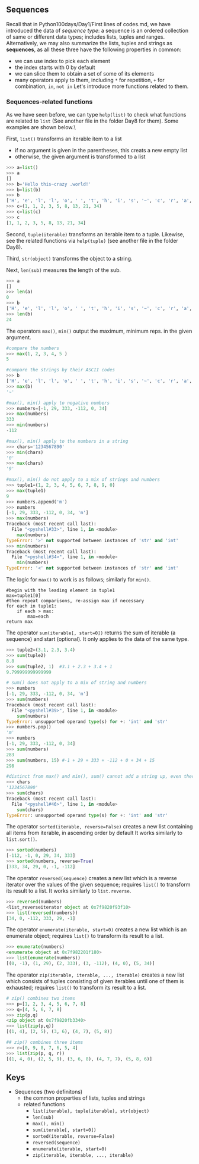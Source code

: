 ## Sequences
Recall that in Python100days/Day1/First lines of codes.md, we have introduced the data of _sequence type_: a sequence is an ordered collection of same or different data types; includes lists, tuples and ranges. Alternatively, we may also summarize the lists, tuples and strings as __sequences__, as all these three have the following properties in common:
- we can use index to pick each element
- the index starts with 0 by default
- we can slice them to obtain a set of some of its elements
- many operators apply to them, including `*` for repetition, `+` for combination, `in`, `not in`
Let's introduce more functions related to them.

### Sequences-related functions
As we have seen before, we can type `help(list)` to check what functions are related to `list` (See another file in the folder Day8 for them). Some examples are shown below.\

First, `list()` transforms an iterable item to a list
   - if no argument is given in the parentheses, this creats a new empty list
   - otherwise, the given argument is transformed to a list
```Python
>>> a=list()
>>> a
[]
>>> b='Hello this~crazy .world!'
>>> b=list(b)
>>> b
['H', 'e', 'l', 'l', 'o', ' ', 't', 'h', 'i', 's', '~', 'c', 'r', 'a', 'z', 'y', ' ', '.', 'w', 'o', 'r', 'l', 'd', '!']
>>> c=(1, 1, 2, 3, 5, 8, 13, 21, 34)
>>> c=list(c)
>>> c
[1, 1, 2, 3, 5, 8, 13, 21, 34]
```

Second, `tuple(iterable)` transforms an iterable item to a tuple. Likewise, see the related functions via `help(tuple)` (see another file in the folder Day8).

Third, `str(object)` transforms the object to a string.

Next, `len(sub)` measures the length of the sub.
```Python
>>> a
[]
>>> len(a)
0
>>> b
['H', 'e', 'l', 'l', 'o', ' ', 't', 'h', 'i', 's', '~', 'c', 'r', 'a', 'z', 'y', ' ', '.', 'w', 'o', 'r', 'l', 'd', '!']
>>> len(b)
24
```
The operators `max()`, `min()` output the maximum, minimum reps. in the given argument.
```Python
#compare the numbers
>>> max(1, 2, 3, 4, 5 )  
5

#compare the strings by their ASCII codes
>>> b
['H', 'e', 'l', 'l', 'o', ' ', 't', 'h', 'i', 's', '~', 'c', 'r', 'a', 'z', 'y', ' ', '.', 'w', 'o', 'r', 'l', 'd', '!']
>>> max(b)
'~'

#max(), min() apply to negative numbers
>>> numbers=[-1, 29, 333, -112, 0, 34]
>>> max(numbers)
333
>>> min(numbers)
-112

#max(), min() apply to the numbers in a string
>>> chars='1234567890'
>>> min(chars)
'0'
>>> max(chars)
'9'

#max(), min() do not apply to a mix of strings and numbers
>>> tuple1=(1, 2, 3, 4, 5, 6, 7, 8, 9, 0)
>>> max(tuple1)
9
>>> numbers.append('m')
>>> numbers
[-1, 29, 333, -112, 0, 34, 'm']
>>> max(numbers)
Traceback (most recent call last):
  File "<pyshell#33>", line 1, in <module>
    max(numbers)
TypeError: '>' not supported between instances of 'str' and 'int'
>>> min(numbers)
Traceback (most recent call last):
  File "<pyshell#34>", line 1, in <module>
    min(numbers)
TypeError: '<' not supported between instances of 'str' and 'int'
```
The logic for `max()` to work is as follows; similarly for `min()`.
```
#begin with the leading element in tuple1
max=tuple1[0]
#then repeat comparisons, re-assign max if necessary
for each in tuple1:
    if each > max:
        max=each
return max
```

The operator `sum(iterable[, start=0])` returns the sum of iterable (a sequence) and start (optional). It only applies to the data of the same type.
```Python
>>> tuple2=(3.1, 2.3, 3.4)
>>> sum(tuple2)
8.8
>>> sum(tuple2, 1)  #3.1 + 2.3 + 3.4 + 1
9.799999999999999 

# sum() does not apply to a mix of string and numbers
>>> numbers
[-1, 29, 333, -112, 0, 34, 'm']
>>> sum(numbers)
Traceback (most recent call last):
  File "<pyshell#39>", line 1, in <module>
    sum(numbers)
TypeError: unsupported operand type(s) for +: 'int' and 'str'
>>> numbers.pop()
'm'
>>> numbers
[-1, 29, 333, -112, 0, 34]
>>> sum(numbers)
283
>>> sum(numbers, 15) #-1 + 29 + 333 + -112 + 0 + 34 + 15
298

#distinct from max() and min(), sum() cannot add a string up, even there are numbers inside
>>> chars
'1234567890'
>>> sum(chars)
Traceback (most recent call last):
  File "<pyshell#46>", line 1, in <module>
    sum(chars)
TypeError: unsupported operand type(s) for +: 'int' and 'str'
```

The operator `sorted(iterable, reverse=False)` creates a new list containing all items from iterable, in ascending order by default
It works similarly to `list.sort()`.
```Python
>>> sorted(numbers)
[-112, -1, 0, 29, 34, 333]
>>> sorted(numbers, reverse=True)
[333, 34, 29, 0, -1, -112]
```
The operator `reversed(sequence)` creates a new list which is a reverse iterator over the values of the given sequence; requires `list()` to transform its result to a list. It works similarly to `list.reverse`.
```Python
>>> reversed(numbers)
<list_reverseiterator object at 0x7f9820f93f10>
>>> list(reversed(numbers))
[34, 0, -112, 333, 29, -1]
```
The operator `enumerate(iterable, start=0)` creates a new list which is an enumerate object; requires `list()` to transform its result to a list.
```Python
>>> enumerate(numbers)
<enumerate object at 0x7f982201f180>
>>> list(enumerate(numbers))
[(0, -1), (1, 29), (2, 333), (3, -112), (4, 0), (5, 34)]
```
The operator `zip(iterable, iterable, ..., iterable)` creates a new list which consists of tuples consisting of given iterables until one of them is exhausted; requires `list()` to transform its result to a list.
```Python
# zip() combines two items
>>> p=[1, 2, 3, 4, 5, 6, 7, 8]
>>> q=[4, 5, 6, 7, 8]
>>> zip(p,q)
<zip object at 0x7f9820fb3340>
>>> list(zip(p,q))
[(1, 4), (2, 5), (3, 6), (4, 7), (5, 8)]

## zip() combines three items
>>> r=[0, 9, 8, 7, 6, 5, 4]
>>> list(zip(p, q, r))
[(1, 4, 0), (2, 5, 9), (3, 6, 8), (4, 7, 7), (5, 8, 6)]
```

## Keys
- Sequences (two definitons)
  - the common properties of lists, tuples and strings
  - related functions
    - `list(iterable), tuple(iterable), str(object)`
    - `len(sub)`
    - `max(), min()`
    - `sum(iterable[, start=0])`
    - `sorted(iterable, reverse=False)`
    - `reversed(sequence)`
    - `enumerate(iterable, start=0)`
    - `zip(iterable, iterable, ..., iterable)`

